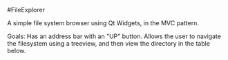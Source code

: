 #FileExplorer

A simple file system browser using Qt Widgets, in the MVC pattern.

Goals:
Has an address bar with an "UP" button.
Allows the user to navigate the filesystem using a treeview, and then view the directory in the table below.